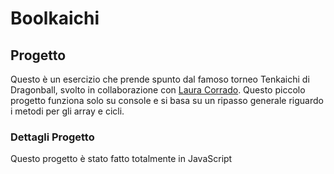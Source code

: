 # Boolkaichi

## Progetto

Questo è un esercizio che prende spunto dal famoso torneo Tenkaichi di Dragonball, svolto in collaborazione con [Laura Corrado](https://github.com/LauraCorrado).
Questo piccolo progetto funziona solo su console e si basa su un ripasso generale riguardo i metodi per gli array e cicli.

### Dettagli Progetto

Questo progetto è stato fatto totalmente in JavaScript
